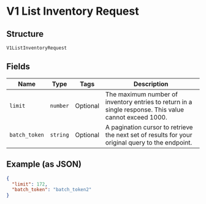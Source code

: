 
# V1 List Inventory Request

## Structure

`V1ListInventoryRequest`

## Fields

| Name | Type | Tags | Description |
|  --- | --- | --- | --- |
| `limit` | `number` | Optional | The maximum number of inventory entries to return in a single response. This value cannot exceed 1000. |
| `batch_token` | `string` | Optional | A pagination cursor to retrieve the next set of results for your<br>original query to the endpoint. |

## Example (as JSON)

```json
{
  "limit": 172,
  "batch_token": "batch_token2"
}
```

